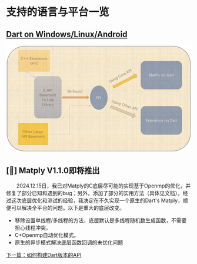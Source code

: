 # 支持的语言与平台一览

## [Dart on Windows/Linux/Android](../API/Dart/index.md)

![process](../API/Dart/src/process.png)

## [🎉] Matply V1.1.0即将推出  

<p style="text-indent: 2em">
2024.12.15日，我已对Matply的C底层尽可能的实现基于Openmp的优化，并修复了部分已知和遇到的bug；另外，添加了部分的实用方法（具体见文档）。经过这次底层优化和测试的经验，我决定在不久实现一个原生的Dart's Matply，顺便可以解决全平台的问题。以下是重大的底层改变。
</p>

- 移除设置单线程/多线程的方法，底层默认是多线程随机数生成函数，不需要担心线程冲突。
- C+Openmp自动优化模式。
- 原生的异步模式解决底层函数回调的未优化问题

[下一篇：如何构建Dart版本的API](../API/Dart/index.md)
